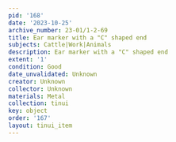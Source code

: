 ```yaml
---
pid: '168'
date: '2023-10-25'
archive_number: 23-01/1-2-69
title: Ear marker with a "C" shaped end
subjects: Cattle|Work|Animals
description: Ear marker with a "C" shaped end
extent: '1'
condition: Good
date_unvalidated: Unknown
creator: Unknown
collector: Unknown
materials: Metal
collection: tinui
key: object
order: '167'
layout: tinui_item
---
```

